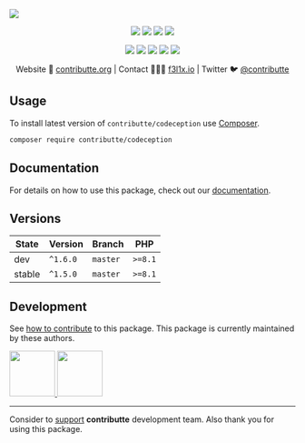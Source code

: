 ![](https://heatbadger.now.sh/github/readme/contributte/codeception/)

<p align=center>
    <a href="https://github.com/contributte/codeception/actions"><img src="https://badgen.net/github/checks/contributte/codeception"></a>
    <a href="https://coveralls.io/r/contributte/codeception"><img src="https://badgen.net/coveralls/c/github/contributte/codeception"></a>
    <a href="https://packagist.org/packages/contributte/codeception"><img src="https://badgen.net/packagist/dm/contributte/codeception"></a>
    <a href="https://packagist.org/packages/contributte/codeception"><img src="https://badgen.net/packagist/v/contributte/codeception"></a>
</p>
<p align=center>
    <a href="https://packagist.org/packages/contributte/codeception"><img src="https://badgen.net/packagist/php/contributte/codeception"></a>
    <a href="https://github.com/contributte/codeception"><img src="https://badgen.net/github/license/contributte/codeception"></a>
    <a href="https://bit.ly/ctteg"><img src="https://badgen.net/badge/support/gitter/cyan"></a>
    <a href="https://bit.ly/cttfo"><img src="https://badgen.net/badge/support/forum/yellow"></a>
    <a href="https://contributte.org/partners.html"><img src="https://badgen.net/badge/sponsor/donations/F96854"></a>
</p>

<p align=center>
    Website 🚀 <a href="https://contributte.org">contributte.org</a> | Contact 👨🏻‍💻 <a href="https://f3l1x.io">f3l1x.io</a> | Twitter 🐦 <a href="https://twitter.com/contributte">@contributte</a>
</p>

## Usage

To install latest version of `contributte/codeception` use [Composer](https://getcomposer.org).

```bash
composer require contributte/codeception
```

## Documentation

For details on how to use this package, check out our [documentation](.docs).

## Versions

| State       | Version  | Branch   | PHP     |
|-------------|----------|----------|---------|
| dev         | `^1.6.0` | `master` | `>=8.1` |
| stable      | `^1.5.0` | `master` | `>=8.1` |

## Development

See [how to contribute](https://contributte.org) to this package. This package is currently maintained by these authors.

<a href="https://github.com/enumag">
    <img width="80" height="80" src="https://avatars.githubusercontent.com/enumag">
</a>
<a href="https://github.com/f3l1x">
    <img width="80" height="80" src="https://avatars.githubusercontent.com/f3l1x">
</a>

-----

Consider to [support](https://contributte.org/partners) **contributte** development team.
Also thank you for using this package.
